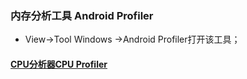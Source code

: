 ### 内存分析工具 Android Profiler
+ View->Tool Windows ->Android Profiler打开该工具；
#### [CPU分析器CPU Profiler](https://github.com/ningbaoqi/PerformanceOptimization/blob/master/README-n1.md)

